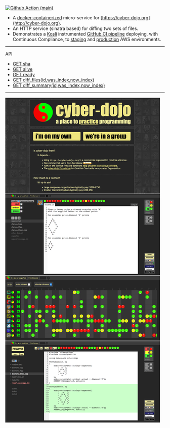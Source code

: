 [![Github Action (main)](https://github.com/cyber-dojo/differ/actions/workflows/main.yml/badge.svg)](https://github.com/cyber-dojo/differ/actions)

- A [docker-containerized](https://registry.hub.docker.com/r/cyberdojo/differ) micro-service for [https://cyber-dojo.org](http://cyber-dojo.org).
- An HTTP service (sinatra based) for diffing two sets of files.
- Demonstrates a [Kosli](https://www.kosli.com/) instrumented [GitHub CI pipeline](https://app.kosli.com/cyber-dojo/flows/differ/artifacts/) 
  deploying, with Continuous Compliance, to [staging](https://app.kosli.com/cyber-dojo/environments/aws-beta/snapshots/) and [production](https://app.kosli.com/cyber-dojo/environments/aws-prod/snapshots/) AWS environments.


***
API

* [GET sha](docs/api.md#get-sha)
* [GET alive](docs/api.md#get-alive)  
* [GET ready](docs/api.md#get-ready)
* [GET diff_files(id,was_index,now_index)](docs/api.md#get-diff_filesidwas_indexnow_index)
* [GET diff_summary(id,was_index,now_index)](docs/api.md#get-diff_summaryidwas_indexnow_index)

***

![cyber-dojo.org home page](https://github.com/cyber-dojo/cyber-dojo/blob/master/shared/home_page_snapshot.png)
